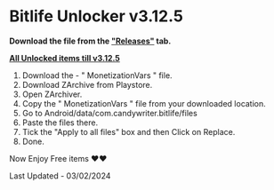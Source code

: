 # Bitlife Unlocker v3.12.5

**Download the file from the ["Releases"](https://github.com/zeropse/bitlife-unlocker/releases/tag/3.12.5) tab.**

**<ins>All Unlocked items till v3.12.5</ins>**

1. Download the - " MonetizationVars " file.
2. Download ZArchive from Playstore.
3. Open ZArchiver.
4. Copy the " MonetizationVars " file from your downloaded location.
5. Go to Android/data/com.candywriter.bitlife/files
6. Paste the files there.
7. Tick the "Apply to all files" box and then Click on Replace.
8. Done.

Now Enjoy Free items ❤️❤️


Last Updated - 03/02/2024
